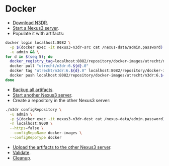 # Docker

- [Download N3DR](./snippets/n3dr/DOWNLOAD.md).
- [Start a Nexus3 server](./snippets/nexus3/SERVER.md).
- Populate it with artifacts:

```bash
docker login localhost:8082 \
  -p $(docker exec -it nexus3-n3dr-src cat /nexus-data/admin.password) \
  -u admin && \
for d in $(seq 5); do
  docker_registry_tag=localhost:8082/repository/docker-images/utrecht/n3dr:6.${d}.0
  docker pull "utrecht/n3dr:6.${d}.0"
  docker tag "utrecht/n3dr:6.${d}.0" localhost:8082/repository/docker-images/utrecht/n3dr:6.${d}.0
  docker push localhost:8082/repository/docker-images/utrecht/n3dr:6.${d}.0
done
```

- [Backup all artifacts](./snippets/n3dr/BACKUP.md).
- [Start another Nexus3 server](./snippets/nexus3/ANOTHERSERVER.md).
- Create a repository in the other Nexus3 server:

```bash
./n3dr configRepository \
  -u admin \
  -p $(docker exec -it nexus3-n3dr-dest cat /nexus-data/admin.password) \
  -n localhost:9000 \
  --https=false \
  --configRepoName docker-images \
  --configRepoType docker
```

- [Upload the artifacts to the other Nexus3 server](./snippets/n3dr/UPLOAD.md).
- [Validate](./snippets/n3dr/VALIDATE.md).
- [Cleanup](./snippets/nexus3/CLEANUP.md).
